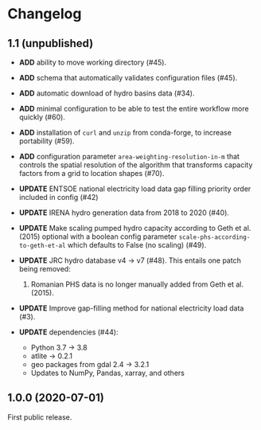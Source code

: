 # Changelog

## 1.1 (unpublished)



* **ADD** ability to move working directory (#45).
* **ADD** schema that automatically validates configuration files (#45).
* **ADD** automatic download of hydro basins data (#34).
* **ADD** minimal configuration to be able to test the entire workflow more quickly (#60).
* **ADD** installation of `curl` and `unzip` from conda-forge, to increase portability (#59).
* **ADD** configuration parameter `area-weighting-resolution-in-m` that controls the spatial resolution of the algorithm that transforms capacity factors from a grid to location shapes (#70).

* **UPDATE** ENTSOE national electricity load data gap filling priority order included in config (#42)
* **UPDATE** IRENA hydro generation data from 2018 to 2020 (#40).
* **UPDATE** Make scaling pumped hydro capacity according to Geth et al. (2015) optional with a boolean config parameter `scale-phs-according-to-geth-et-al` which defaults to False (no scaling) (#49).
* **UPDATE** JRC hydro database v4 -> v7 (#48). This entails one patch being removed:
    1. Romanian PHS data is no longer manually added from Geth et al. (2015).
* **UPDATE** Improve gap-filling method for national electricity load data (#3).
* **UPDATE** dependencies (#44):
    * Python 3.7 -> 3.8
    * atlite -> 0.2.1
    * geo packages from gdal 2.4 -> 3.2.1
    * Updates to NumPy, Pandas, xarray, and others

## 1.0.0 (2020-07-01)

First public release.
